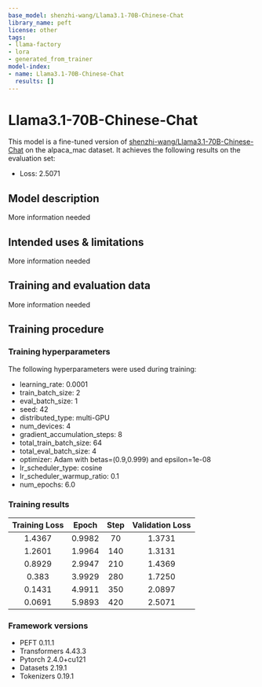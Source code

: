 ```yaml
---
base_model: shenzhi-wang/Llama3.1-70B-Chinese-Chat
library_name: peft
license: other
tags:
- llama-factory
- lora
- generated_from_trainer
model-index:
- name: Llama3.1-70B-Chinese-Chat
  results: []
---
```


<!-- This model card has been generated automatically according to the information the Trainer had access to. You
should probably proofread and complete it, then remove this comment. -->

# Llama3.1-70B-Chinese-Chat

This model is a fine-tuned version of [shenzhi-wang/Llama3.1-70B-Chinese-Chat](https://huggingface.co/shenzhi-wang/Llama3.1-70B-Chinese-Chat) on the alpaca_mac dataset.
It achieves the following results on the evaluation set:
- Loss: 2.5071

## Model description

More information needed

## Intended uses & limitations

More information needed

## Training and evaluation data

More information needed

## Training procedure

### Training hyperparameters

The following hyperparameters were used during training:
- learning_rate: 0.0001
- train_batch_size: 2
- eval_batch_size: 1
- seed: 42
- distributed_type: multi-GPU
- num_devices: 4
- gradient_accumulation_steps: 8
- total_train_batch_size: 64
- total_eval_batch_size: 4
- optimizer: Adam with betas=(0.9,0.999) and epsilon=1e-08
- lr_scheduler_type: cosine
- lr_scheduler_warmup_ratio: 0.1
- num_epochs: 6.0

### Training results

| Training Loss | Epoch  | Step | Validation Loss |
|:-------------:|:------:|:----:|:---------------:|
| 1.4367        | 0.9982 | 70   | 1.3731          |
| 1.2601        | 1.9964 | 140  | 1.3131          |
| 0.8929        | 2.9947 | 210  | 1.4369          |
| 0.383         | 3.9929 | 280  | 1.7250          |
| 0.1431        | 4.9911 | 350  | 2.0897          |
| 0.0691        | 5.9893 | 420  | 2.5071          |


### Framework versions

- PEFT 0.11.1
- Transformers 4.43.3
- Pytorch 2.4.0+cu121
- Datasets 2.19.1
- Tokenizers 0.19.1